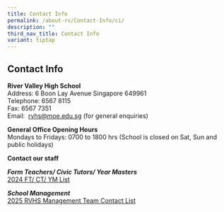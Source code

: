 ```yaml
---
title: Contact Info
permalink: /about-rv/Contact-Info/ci/
description: ""
third_nav_title: Contact Info
variant: tiptap
---
```

<h2>Contact Info</h2>
<p><strong>River Valley High School</strong> 
<br>Address: 6 Boon Lay Avenue Singapore 649961
<br>Telephone: 6567 8115
<br>Fax: 6567 7351&nbsp;
<br>Email:&nbsp;&nbsp;<a href="mailto:rvhs@moe.edu.sg" rel="noopener noreferrer nofollow" target="_blank">rvhs@moe.edu.sg</a>&nbsp;(for general enquiries)</p>
<p><strong>General Office Opening Hours</strong>
<br>Mondays to Fridays: 0700 to 1800 hrs (School is closed on Sat, Sun and
public holidays)</p>
<p><strong>Contact our staff</strong>
</p>
<p><strong><em>Form Teachers/ Civic Tutors/ Year Masters</em></strong>
<br><a href="/files/2024_FT_CT_Email_Address.pdf" rel="noopener noreferrer nofollow" target="_blank">2024 FT/ CT/ YM List</a>
</p>
<p><strong><em>School Management</em></strong>
<br><a href="/files/RVHS_Management_Team_Contact_List_2025_231224_docx.pdf" rel="noopener noreferrer nofollow" target="_blank">2025 RVHS Management Team Contact List</a>
</p>